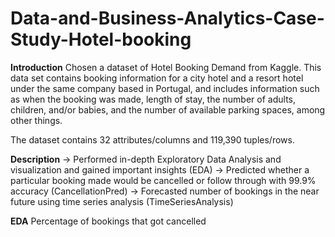 # Data-and-Business-Analytics-Case-Study-Hotel-booking

**Introduction**
Chosen a dataset of Hotel Booking Demand from Kaggle. This data set contains booking information for a city hotel and a resort hotel under the same company based in Portugal, and includes information such as when the booking was made, length of stay, the number of adults, children, and/or babies, and the number of available parking spaces, among other things.

The dataset contains 32 attributes/columns and 119,390 tuples/rows.

**Description**
-> Performed in-depth Exploratory Data Analysis and visualization and gained important insights (EDA)
-> Predicted whether a particular booking made would be cancelled or follow through with 99.9% accuracy (CancellationPred)
-> Forecasted number of bookings in the near future using time series analysis (TimeSeriesAnalysis)

**EDA**
Percentage of bookings that got cancelled
